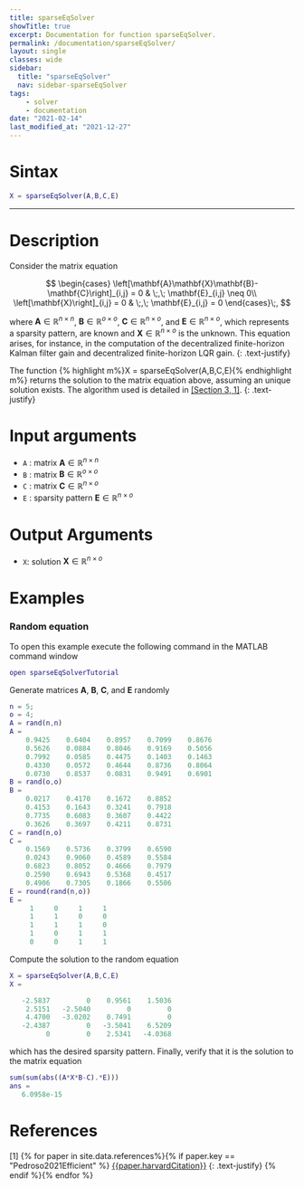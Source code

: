 ```yaml
---
title: sparseEqSolver
showTitle: true
excerpt: Documentation for function sparseEqSolver.
permalink: /documentation/sparseEqSolver/
layout: single
classes: wide
sidebar:
  title: "sparseEqSolver"
  nav: sidebar-sparseEqSolver
tags:
    - solver
    - documentation
date: "2021-02-14"
last_modified_at: "2021-12-27"
---
```

# Sintax
~~~m
X = sparseEqSolver(A,B,C,E)
~~~
***

# Description

Consider the matrix equation

$$
\begin{cases}
\left[\mathbf{A}\mathbf{X}\mathbf{B}-\mathbf{C}\right]_{i,j} = 0 & \;,\; \mathbf{E}_{i,j} \neq 0\\
\left[\mathbf{X}\right]_{i,j} = 0  & \;,\; \mathbf{E}_{i,j} = 0
\end{cases}\;,
$$

where $\mathbf{A}\in \mathbb{R}^{n\times n}$, $\mathbf{B}\in \mathbb{R}^{o\times o}$, $\mathbf{C}\in \mathbb{R}^{n\times o}$, and $\mathbf{E}\in \mathbb{R}^{n\times o}$, which represents a sparsity pattern, are known and $\mathbf{X} \in \mathbb{R}^{n\times o}$ is the unknown. This equation arises, for instance, in the computation of the decentralized finite-horizon Kalman filter gain and decentralized finite-horizon LQR gain.
{: .text-justify}

The function
{% highlight m%}X = sparseEqSolver(A,B,C,E){% endhighlight m%}
returns the solution to the  matrix equation above, assuming an unique solution exists. The algorithm used is detailed in [[Section 3, 1]](#references).
{: .text-justify}
# Input arguments
-  ```A``` : matrix $\mathbf{A}\in \mathbb{R}^{n\times n}$
-  ```B``` : matrix $\mathbf{B}\in \mathbb{R}^{o\times o}$
-  ```C``` : matrix $\mathbf{C}\in \mathbb{R}^{n\times o}$
-  ```E``` : sparsity pattern $\mathbf{E}\in \mathbb{R}^{n\times o}$

# Output Arguments
- ```X```: solution $\mathbf{X}\in \mathbb{R}^{n\times o}$

# Examples
### Random equation
To open this example execute the following command in the MATLAB command window
~~~m
open sparseEqSolverTutorial
~~~
Generate matrices $\mathbf{A}$, $\mathbf{B}$, $\mathbf{C}$, and $\mathbf{E}$ randomly
~~~m
n = 5;
o = 4;
A = rand(n,n)
A =
    0.9425    0.6404    0.8957    0.7099    0.8676
    0.5626    0.0884    0.8046    0.9169    0.5056
    0.7992    0.0585    0.4475    0.1403    0.1463
    0.4330    0.0572    0.4644    0.8736    0.8064
    0.0730    0.8537    0.0831    0.9491    0.6901
B = rand(o,o)
B =
    0.0217    0.4170    0.1672    0.8852
    0.4153    0.1643    0.3241    0.7918
    0.7735    0.6083    0.3607    0.4422
    0.3626    0.3697    0.4211    0.8731
C = rand(n,o)
C =
    0.1569    0.5736    0.3799    0.6590
    0.0243    0.9060    0.4589    0.5584
    0.6823    0.8052    0.4666    0.7979
    0.2590    0.6943    0.5368    0.4517
    0.4906    0.7305    0.1866    0.5506
E = round(rand(n,o))
E =
     1     0     1     1
     1     1     0     0
     1     1     1     0
     1     0     1     1
     0     0     1     1
~~~
Compute the solution to the random equation
~~~m
X = sparseEqSolver(A,B,C,E)
X =

   -2.5837         0    0.9561    1.5036
    2.5151   -2.5040         0         0
    4.4700   -3.0202    0.7491         0
   -2.4387         0   -3.5041    6.5209
         0         0    2.5341   -4.0368
~~~
which has the desired sparsity pattern. Finally, verify that it is the solution to the matrix equation
~~~m
sum(sum(abs((A*X*B-C).*E)))
ans =
   6.0958e-15
~~~

# References
[1] {% for paper in site.data.references%}{% if paper.key == "Pedroso2021Efficient" %}
<a href="{{paper.url}}" target="_blank">{{paper.harvardCitation}}</a>
{: .text-justify}
{% endif %}{% endfor %}
